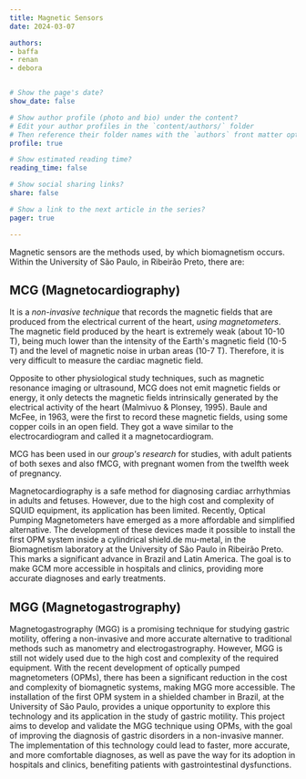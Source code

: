 ```yaml
---
title: Magnetic Sensors
date: 2024-03-07

authors:
- baffa
- renan
- debora


# Show the page's date?
show_date: false

# Show author profile (photo and bio) under the content?
# Edit your author profiles in the `content/authors/` folder
# Then reference their folder names with the `authors` front matter option above
profile: true

# Show estimated reading time?
reading_time: false

# Show social sharing links?
share: false

# Show a link to the next article in the series?
pager: true

---
```


Magnetic sensors are the methods used, by which biomagnetism occurs. Within the University of São Paulo, in Ribeirão Preto, there are:

<!--more-->

## MCG (Magnetocardiography)

It is a _non-invasive technique_ that records the magnetic fields that are produced from the electrical current of the heart, *using magnetometers*. The magnetic field produced by the heart is extremely weak (about 10-10 T), being much lower than the intensity of the Earth's magnetic field (10-5 T) and the level of magnetic noise in urban areas (10-7 T). Therefore, it is very difficult to measure the cardiac magnetic field.

Opposite to other physiological study techniques, such as magnetic resonance imaging or ultrasound, MCG does not emit magnetic fields or energy, it only detects the magnetic fields intrinsically generated by the electrical activity of the heart (Malmivuo & Plonsey, 1995). Baule and McFee, in 1963, were the first to record these magnetic fields, using some copper coils in an open field. They got a wave similar to the electrocardiogram and called it a magnetocardiogram.

MCG has been used in our *group's research* for studies, with adult patients of both sexes and also fMCG, with pregnant women from the twelfth week of pregnancy.


Magnetocardiography is a safe method for diagnosing cardiac arrhythmias in adults and fetuses. However, due to the high cost and complexity of SQUID equipment, its application has been limited. Recently, Optical Pumping Magnetometers have emerged as a more affordable and simplified alternative. The development of these devices made it possible to install the first OPM system inside a cylindrical shield.de mu-metal, in the Biomagnetism laboratory at the University of São Paulo in Ribeirão Preto. This marks a significant advance in Brazil and Latin America. The goal is to make GCM more accessible in hospitals and clinics, providing more accurate diagnoses and early treatments.

## MGG (Magnetogastrography)

Magnetogastrography (MGG) is a promising technique for studying gastric motility, offering a non-invasive and more accurate alternative to traditional methods such as manometry and electrogastrography. However, MGG is still not widely used due to the high cost and complexity of the required equipment. With the recent development of optically pumped magnetometers (OPMs), there has been a significant reduction in the cost and complexity of biomagnetic systems, making MGG more accessible. The installation of the first OPM system in a shielded chamber in Brazil, at the University of São Paulo, provides a unique opportunity to explore this technology and its application in the study of gastric motility. This project aims to develop and validate the MGG technique using OPMs, with the goal of improving the diagnosis of gastric disorders in a non-invasive manner. The implementation of this technology could lead to faster, more accurate, and more comfortable diagnoses, as well as pave the way for its adoption in hospitals and clinics, benefiting patients with gastrointestinal dysfunctions.
